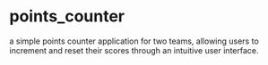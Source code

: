 # points_counter
a simple points counter application for two teams, allowing users to increment and reset their scores through an intuitive user interface.
